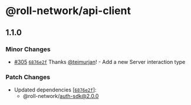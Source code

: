 # @roll-network/api-client

## 1.1.0

### Minor Changes

- [#305](https://github.com/roll-network/tryrolljs/pull/305) [`6876e2f`](https://github.com/roll-network/tryrolljs/commit/6876e2fdf2dec19b8f6978c71d0ea96d45b0570a) Thanks [@teimurjan](https://github.com/teimurjan)! - Add a new Server interaction type

### Patch Changes

- Updated dependencies [[`6876e2f`](https://github.com/roll-network/tryrolljs/commit/6876e2fdf2dec19b8f6978c71d0ea96d45b0570a)]:
  - @roll-network/auth-sdk@2.0.0
